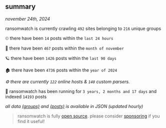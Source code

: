 
## summary
_november 24th, 2024_

ransomwatch is currently crawling `492` sites belonging to `216` unique groups

⏲ there have been `14` posts within the `last 24 hours`

🦈 there have been `467` posts within the `month of november`

🪐 there have been `1426` posts within the `last 90 days`

🏚 there have been `4736` posts within the `year of 2024`

_⚙️ there are currently `122` online hosts & `140` custom parsers._

🦕 ransomwatch has been running for `3 years, 2 months and 17 days` and indexed `14193` posts

_all data  [(groups)](http://ransomwhat.telemetry.ltd/groups) and [(posts)](http://ransomwhat.telemetry.ltd/posts) is available in JSON (updated hourly)_

> ransomwatch is fully [open source](https://github.com/joshhighet/ransomwatch#ransomwatch--). please consider [sponsoring](https://github.com/sponsors/joshhighet) if you find it useful!
